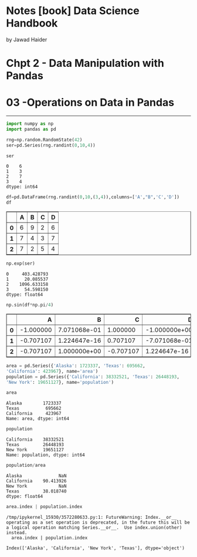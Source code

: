 Notes [book] Data Science Handbook
================
by Jawad Haider
# **Chpt 2 - Data Manipulation with Pandas**

# 03 -Operations on Data in Pandas
------------------------------------------------------------------------

``` python
import numpy as np
import pandas as pd
```

``` python
rng=np.random.RandomState(42)
ser=pd.Series(rng.randint(0,10,4))
```

``` python
ser
```

    0    6
    1    3
    2    7
    3    4
    dtype: int64

``` python
df=pd.DataFrame(rng.randint(0,10,(3,4)),columns=['A',"B",'C','D'])
df
```

<div>
<style scoped>
    .dataframe tbody tr th:only-of-type {
        vertical-align: middle;
    }

    .dataframe tbody tr th {
        vertical-align: top;
    }

    .dataframe thead th {
        text-align: right;
    }
</style>
<table border="1" class="dataframe">
  <thead>
    <tr style="text-align: right;">
      <th></th>
      <th>A</th>
      <th>B</th>
      <th>C</th>
      <th>D</th>
    </tr>
  </thead>
  <tbody>
    <tr>
      <th>0</th>
      <td>6</td>
      <td>9</td>
      <td>2</td>
      <td>6</td>
    </tr>
    <tr>
      <th>1</th>
      <td>7</td>
      <td>4</td>
      <td>3</td>
      <td>7</td>
    </tr>
    <tr>
      <th>2</th>
      <td>7</td>
      <td>2</td>
      <td>5</td>
      <td>4</td>
    </tr>
  </tbody>
</table>
</div>

``` python
np.exp(ser)
```

    0     403.428793
    1      20.085537
    2    1096.633158
    3      54.598150
    dtype: float64

``` python
np.sin(df*np.pi/4)
```

<div>
<style scoped>
    .dataframe tbody tr th:only-of-type {
        vertical-align: middle;
    }

    .dataframe tbody tr th {
        vertical-align: top;
    }

    .dataframe thead th {
        text-align: right;
    }
</style>
<table border="1" class="dataframe">
  <thead>
    <tr style="text-align: right;">
      <th></th>
      <th>A</th>
      <th>B</th>
      <th>C</th>
      <th>D</th>
    </tr>
  </thead>
  <tbody>
    <tr>
      <th>0</th>
      <td>-1.000000</td>
      <td>7.071068e-01</td>
      <td>1.000000</td>
      <td>-1.000000e+00</td>
    </tr>
    <tr>
      <th>1</th>
      <td>-0.707107</td>
      <td>1.224647e-16</td>
      <td>0.707107</td>
      <td>-7.071068e-01</td>
    </tr>
    <tr>
      <th>2</th>
      <td>-0.707107</td>
      <td>1.000000e+00</td>
      <td>-0.707107</td>
      <td>1.224647e-16</td>
    </tr>
  </tbody>
</table>
</div>

``` python
area = pd.Series({'Alaska': 1723337, 'Texas': 695662,
'California': 423967}, name='area')
population = pd.Series({'California': 38332521, 'Texas': 26448193,
'New York': 19651127}, name='population')
```

``` python
area
```

    Alaska        1723337
    Texas          695662
    California     423967
    Name: area, dtype: int64

``` python
population
```

    California    38332521
    Texas         26448193
    New York      19651127
    Name: population, dtype: int64

``` python
population/area
```

    Alaska              NaN
    California    90.413926
    New York            NaN
    Texas         38.018740
    dtype: float64

``` python
area.index | population.index
```

    /tmp/ipykernel_15930/3572280633.py:1: FutureWarning: Index.__or__ operating as a set operation is deprecated, in the future this will be a logical operation matching Series.__or__.  Use index.union(other) instead.
      area.index | population.index

    Index(['Alaska', 'California', 'New York', 'Texas'], dtype='object')
